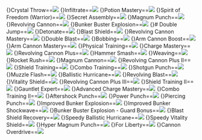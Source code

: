 {}Crystal Throw==<img src="upload/mxd/Blaster/Skill_Crystal_Throw.png"/>
{}Infiltrate==<img src="upload/mxd/Blaster/Skill_Infiltrate.png"/>
{}Potion Mastery==<img src="upload/mxd/Blaster/Skill_Potion_Mastery.png"/>
{}Spirit of Freedom (Warrior)==<img src="upload/mxd/Blaster/Skill_Spirit_of_Freedom.png"/>
{}Secret Assembly==<img src="upload/mxd/Blaster/Skill_Secret_Assembly.png"/>
{}Magnum Punch==<img src="upload/mxd/Blaster/Skill_Magnum_Punch.png"/>
{}Revolving Cannon==<img src="upload/mxd/Blaster/Skill_Revolving_Cannon.png"/>
{}Bunker Buster Explosion==<img src="upload/mxd/Blaster/Skill_Bunker_Buster_Explosion.png"/>
{}# Double Jump==<img src="upload/mxd/Blaster/Skill_Double_Jump_(Blaster).png"/>
{}Detonate==<img src="upload/mxd/Blaster/Skill_Detonate.png"/>
{}Blast Shield==<img src="upload/mxd/Blaster/Skill_Blast_Shield.png"/>
{}Revolving Cannon Mastery==<img src="upload/mxd/Blaster/Skill_Revolving_Cannon_Mastery.png"/>
{}Double Blast==<img src="upload/mxd/Blaster/Skill_Double_Blast_(Blaster).png"/>
{}Bobbing==<img src="upload/mxd/Blaster/Skill_Bobbing.png"/>
{}Arm Cannon Boost==<img src="upload/mxd/Blaster/Skill_Arm_Cannon_Boost.png"/>
{}Arm Cannon Mastery==<img src="upload/mxd/Blaster/Skill_Arm_Cannon_Mastery.png"/>
{}Physical Training==<img src="upload/mxd/Blaster/Skill_Physical_Training.png"/>
{}Charge Mastery==<img src="upload/mxd/Blaster/Skill_Charge_Mastery.png"/>
{}Revolving Cannon Plus==<img src="upload/mxd/Blaster/Skill_Revolving_Cannon_Plus.png"/>
{}Hammer Smash==<img src="upload/mxd/Blaster/Skill_Hammer_Smash.png"/>
{}Weaving==<img src="upload/mxd/Blaster/Skill_Weaving.png"/>
{}Rocket Rush==<img src="upload/mxd/Blaster/Skill_Rocket_Rush.png"/>
{}Magnum Cannon==<img src="upload/mxd/Blaster/Skill_Magnum_Cannon.png"/>
{}Revolving Cannon Plus II==<img src="upload/mxd/Blaster/Skill_Revolving_Cannon_Plus_II.png"/>
{}Shield Training==<img src="upload/mxd/Blaster/Skill_Shield_Training.png"/>
{}Combo Training==<img src="upload/mxd/Blaster/Skill_Combo_Training.png"/>
{}Shotgun Punch==<img src="upload/mxd/Blaster/Skill_Shotgun_Punch.png"/>
{}Muzzle Flash==<img src="upload/mxd/Blaster/Skill_Muzzle_Flash.png"/>
{}Ballistic Hurricane==<img src="upload/mxd/Blaster/Skill_Ballistic_Hurricane.png"/>
{}Revolving Blast==<img src="upload/mxd/Blaster/Skill_Revolving_Blast.png"/>
{}Vitality Shield==<img src="upload/mxd/Blaster/Skill_Vitality_Shield.png"/>
{}Revolving Cannon Plus III==<img src="upload/mxd/Blaster/Skill_Revolving_Cannon_Plus_III.png"/>
{}Shield Training II==<img src="upload/mxd/Blaster/Skill_Shield_Training_II.png"/>
{}Gauntlet Expert==<img src="upload/mxd/Blaster/Skill_Gauntlet_Expert.png"/>
{}Advanced Charge Mastery==<img src="upload/mxd/Blaster/Skill_Advanced_Charge_Mastery.png"/>
{}Combo Training II==<img src="upload/mxd/Blaster/Skill_Combo_Training_II.png"/>
{}Aftershock Punch==<img src="upload/mxd/Blaster/Skill_Aftershock_Punch.png"/>
{}Power Punch==<img src="upload/mxd/Blaster/Skill_Power_Punch.png"/>
{}Piercing Punch==<img src="upload/mxd/Blaster/Skill_Piercing_Punch.png"/>
{}Improved Bunker Explosion==<img src="upload/mxd/Blaster/Skill_Improved_Bunker_Explosion.png"/>
{}Improved Bunker Shockwave==<img src="upload/mxd/Blaster/Skill_Improved_Bunker_Shockwave.png"/>
{}Bunker Buster Explosion - Guard Bonus==<img src="upload/mxd/Blaster/Skill_Bunker_Buster_Explosion_-_Guard_Bonus.png"/>
{}Blast Shield Recovery==<img src="upload/mxd/Blaster/Skill_Blast_Shield_Recovery.png"/>
{}Speedy Ballistic Hurricane==<img src="upload/mxd/Blaster/Skill_Speedy_Ballistic_Hurricane.png"/>
{}Speedy Vitality Shield==<img src="upload/mxd/Blaster/Skill_Speedy_Vitality_Shield.png"/>
{}Hyper Magnum Punch==<img src="upload/mxd/Blaster/Skill_Hyper_Magnum_Punch.png"/>
{}For Liberty==<img src="upload/mxd/Blaster/Skill_For_Liberty.png"/>
{}Cannon Overdrive==<img src="upload/mxd/Blaster/Skill_Cannon_Overdrive.png"/>